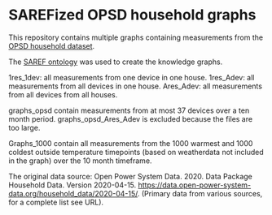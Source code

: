 # SAREFized OPSD household graphs

This repository contains multiple graphs containing measurements from the [OPSD household dataset](https://data.open-power-system-data.org/household_data/2020-04-15).

The [SAREF ontology](https://saref.etsi.org/) was used to create the knowledge graphs. 

1res_1dev: all measurements from one device in one house.
1res_Adev: all measurements from all devices in one house.
Ares_Adev: all measurements from all devices from all houses.

graphs_opsd contain measurements from at most 37 devices over a ten month period. graphs_opsd_Ares_Adev is excluded because the files are too large.

Graphs_1000 contain all measurements from the 1000 warmest and 1000 coldest outside temperature timepoints (based on weatherdata not included in the graph) over the 10 month timeframe.


The original data source: Open Power System Data. 2020. Data Package Household Data. Version 2020-04-15. https://data.open-power-system-data.org/household_data/2020-04-15/. (Primary data from various sources, for a complete list see URL).
